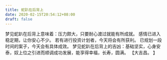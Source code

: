 ```yaml
---
title: 蛇趴在后背上
date: 2020-02-15T20:54:12+08:00
draft: false
---
```


梦见蛇趴在后背上意味着：压力颇大，只要耐心渡过就能有所成就。
感情已进入稳定期，让你安心不少。
若有进行投资计划者，今天将会有所获利。
已规划一段时间的案子，今天会有具体成效。
梦见蛇趴在后背上的吉凶：基础坚实，心身安泰，奴上位之引进而顺调成功发展，能享得幸福，长寿，圆满。
【大吉昌。
】